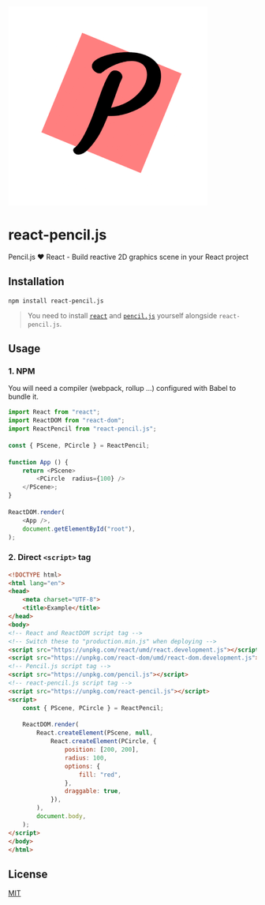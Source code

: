 ![react-pencil.js logo](media/logo.png)

# react-pencil.js

Pencil.js ❤️ React - Build reactive 2D graphics scene in your React project


## Installation

    npm install react-pencil.js

> You need to install [`react`](https://github.com/facebook/react) and [`pencil.js`](https://github.com/pencil-js/pencil.js) yourself alongside `react-pencil.js`.


## Usage

### 1. NPM

You will need a compiler (webpack, rollup ...) configured with Babel to bundle it.

```js
import React from "react";
import ReactDOM from "react-dom";
import ReactPencil from "react-pencil.js";

const { PScene, PCircle } = ReactPencil;

function App () {
    return <PScene>
        <PCircle  radius={100} />
    </PScene>;
}

ReactDOM.render(
    <App />,
    document.getElementById("root"),
);
```


### 2. Direct `<script>` tag

```html
<!DOCTYPE html>
<html lang="en">
<head>
    <meta charset="UTF-8">
    <title>Example</title>
</head>
<body>
<!-- React and ReactDOM script tag -->
<!-- Switch these to "production.min.js" when deploying -->
<script src="https://unpkg.com/react/umd/react.development.js"></script>
<script src="https://unpkg.com/react-dom/umd/react-dom.development.js"></script>
<!-- Pencil.js script tag -->
<script src="https://unpkg.com/pencil.js"></script>
<!-- react-pencil.js script tag -->
<script src="https://unpkg.com/react-pencil.js"></script>
<script>
    const { PScene, PCircle } = ReactPencil;

    ReactDOM.render(
        React.createElement(PScene, null,
            React.createElement(PCircle, {
                position: [200, 200],
                radius: 100,
                options: {
                    fill: "red",
                },
                draggable: true,
            }),
        ),
        document.body,
    );
</script>
</body>
</html>
```


## License

[MIT](license)
